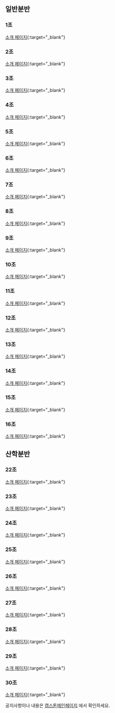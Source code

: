 <meta name="gc:client-id" content="a11a1bda412d928fb39a">
<meta name="gc:client-secret" content="92b7cf30bc42c49d589a10372c3f9ff3bb310037">


## 일반분반

### 1조
[소개 페이지](https://kookmin-sw.github.io/2018-cap1-1){:target="_blank"}
<div class="github-card" data-github="kookmin-sw/2018-cap1-1" data-width="100%" data-height="150" data-theme="default" data-target="blank"></div>

### 2조
[소개 페이지](https://kookmin-sw.github.io/2018-cap1-2){:target="_blank"}
<div class="github-card" data-github="kookmin-sw/2018-cap1-2" data-width="100%" data-height="150" data-theme="default" data-target="blank"></div>

### 3조
[소개 페이지](https://kookmin-sw.github.io/2018-cap1-3){:target="_blank"}
<div class="github-card" data-github="kookmin-sw/2018-cap1-3" data-width="100%" data-height="150" data-theme="default" data-target="blank"></div>

### 4조
[소개 페이지](https://kookmin-sw.github.io/2018-cap1-4){:target="_blank"}
<div class="github-card" data-github="kookmin-sw/2018-cap1-4" data-width="100%" data-height="150" data-theme="default" data-target="blank"></div>

### 5조
[소개 페이지](https://kookmin-sw.github.io/2018-cap1-5){:target="_blank"}
<div class="github-card" data-github="kookmin-sw/2018-cap1-5" data-width="100%" data-height="150" data-theme="default" data-target="blank"></div>

### 6조
[소개 페이지](https://kookmin-sw.github.io/2018-cap1-6){:target="_blank"}
<div class="github-card" data-github="kookmin-sw/2018-cap1-6" data-width="100%" data-height="150" data-theme="default" data-target="blank"></div>

### 7조
[소개 페이지](https://kookmin-sw.github.io/2018-cap1-7){:target="_blank"}
<div class="github-card" data-github="kookmin-sw/2018-cap1-7" data-width="100%" data-height="150" data-theme="default" data-target="blank"></div>

### 8조
[소개 페이지](https://kookmin-sw.github.io/2018-cap1-8){:target="_blank"}
<div class="github-card" data-github="kookmin-sw/2018-cap1-8" data-width="100%" data-height="150" data-theme="default" data-target="blank"></div>

### 9조
[소개 페이지](https://kookmin-sw.github.io/2018-cap1-9){:target="_blank"}
<div class="github-card" data-github="kookmin-sw/2018-cap1-9" data-width="100%" data-height="150" data-theme="default" data-target="blank"></div>

### 10조
[소개 페이지](https://kookmin-sw.github.io/2018-cap1-10){:target="_blank"}
<div class="github-card" data-github="kookmin-sw/2018-cap1-10" data-width="100%" data-height="150" data-theme="default" data-target="blank"></div>

### 11조
[소개 페이지](https://kookmin-sw.github.io/2018-cap1-11){:target="_blank"}
<div class="github-card" data-github="kookmin-sw/2018-cap1-11" data-width="100%" data-height="150" data-theme="default" data-target="blank"></div>

### 12조
[소개 페이지](https://kookmin-sw.github.io/2018-cap1-12){:target="_blank"}
<div class="github-card" data-github="kookmin-sw/2018-cap1-12" data-width="100%" data-height="150" data-theme="default" data-target="blank"></div>

### 13조
[소개 페이지](https://kookmin-sw.github.io/2018-cap1-13){:target="_blank"}
<div class="github-card" data-github="kookmin-sw/2018-cap1-13" data-width="100%" data-height="150" data-theme="default" data-target="blank"></div>

### 14조
[소개 페이지](https://kookmin-sw.github.io/2018-cap1-14){:target="_blank"}
<div class="github-card" data-github="kookmin-sw/2018-cap1-14" data-width="100%" data-height="150" data-theme="default" data-target="blank"></div>

### 15조
[소개 페이지](https://kookmin-sw.github.io/2018-cap1-15){:target="_blank"}
<div class="github-card" data-github="kookmin-sw/2018-cap1-15" data-width="100%" data-height="150" data-theme="default" data-target="blank"></div>

### 16조
[소개 페이지](https://kookmin-sw.github.io/2018-cap1-16){:target="_blank"}
<div class="github-card" data-github="kookmin-sw/2018-cap1-16" data-width="100%" data-height="150" data-theme="default" data-target="blank"></div>

## 산학분반

### 22조
[소개 페이지](https://kookmin-sw.github.io/2018-cap1-22){:target="_blank"}
<div class="github-card" data-github="kookmin-sw/2018-cap1-22" data-width="100%" data-height="150" data-theme="default" data-target="blank"></div>

### 23조
[소개 페이지](https://kookmin-sw.github.io/2018-cap1-23){:target="_blank"}
<div class="github-card" data-github="kookmin-sw/2018-cap1-23" data-width="100%" data-height="150" data-theme="default" data-target="blank"></div>

### 24조
[소개 페이지](https://kookmin-sw.github.io/2018-cap1-24){:target="_blank"}
<div class="github-card" data-github="kookmin-sw/2018-cap1-24" data-width="100%" data-height="150" data-theme="default" data-target="blank"></div>

### 25조
[소개 페이지](https://kookmin-sw.github.io/2018-cap1-25){:target="_blank"}
<div class="github-card" data-github="kookmin-sw/2018-cap1-25" data-width="100%" data-height="150" data-theme="default" data-target="blank"></div>

### 26조
[소개 페이지](https://kookmin-sw.github.io/2018-cap1-26){:target="_blank"}
<div class="github-card" data-github="kookmin-sw/2018-cap1-26" data-width="100%" data-height="150" data-theme="default" data-target="blank"></div>

### 27조
[소개 페이지](https://kookmin-sw.github.io/2018-cap1-27){:target="_blank"}
<div class="github-card" data-github="kookmin-sw/2018-cap1-27" data-width="100%" data-height="150" data-theme="default" data-target="blank"></div>

### 28조
[소개 페이지](https://kookmin-sw.github.io/2018-cap1-28){:target="_blank"}
<div class="github-card" data-github="kookmin-sw/2018-cap1-28" data-width="100%" data-height="150" data-theme="default" data-target="blank"></div>

### 29조
[소개 페이지](https://kookmin-sw.github.io/2018-cap1-29){:target="_blank"}
<div class="github-card" data-github="kookmin-sw/2018-cap1-29" data-width="100%" data-height="150" data-theme="default" data-target="blank"></div>

### 30조
[소개 페이지](https://kookmin-sw.github.io/2018-cap1-30){:target="_blank"}
<div class="github-card" data-github="kookmin-sw/2018-cap1-30" data-width="100%" data-height="150" data-theme="default" data-target="blank"></div>

<script src="//cdn.jsdelivr.net/github-cards/latest/widget.js"></script>

공지사항이나 내용은 [캡스톤메인페이지](http://capstone.cs.kookmin.ac.kr/) 에서 확인하세요.

